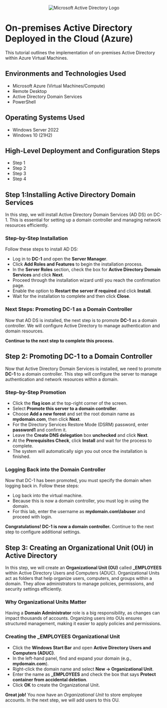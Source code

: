 
<p align="center">
<img src="https://i.imgur.com/pU5A58S.png" alt="Microsoft Active Directory Logo"/>
</p>

<h1>On-premises Active Directory Deployed in the Cloud (Azure)</h1>
This tutorial outlines the implementation of on-premises Active Directory within Azure Virtual Machines.<br />




<h2>Environments and Technologies Used</h2>

- Microsoft Azure (Virtual Machines/Compute)
- Remote Desktop
- Active Directory Domain Services
- PowerShell

<h2>Operating Systems Used </h2>

- Windows Server 2022
- Windows 10 (21H2)

<h2>High-Level Deployment and Configuration Steps</h2>

- Step 1
- Step 2
- Step 3
- Step 4

<h2>Step 1:Installing Active Directory Domain Services</h2>

<p>
In this step, we will install Active Directory Domain Services (AD DS) on DC-1. This is essential for setting up a domain controller and managing network resources efficiently.
</p>

<h3>Step-by-Step Installation</h3>

<p>
Follow these steps to install AD DS:
</p>

<ul>
  <li>Log in to <strong>DC-1</strong> and open the <strong>Server Manager</strong>.</li>
  <li>Click <strong>Add Roles and Features</strong> to begin the installation process.</li>
  <li>In the <strong>Server Roles</strong> section, check the box for <strong>Active Directory Domain Services</strong> and click <strong>Next</strong>.</li>
  <li>Proceed through the installation wizard until you reach the confirmation page.</li>
  <li>Enable the option to <strong>Restart the server if required</strong> and click <strong>Install</strong>.</li>
  <li>Wait for the installation to complete and then click <strong>Close</strong>.</li>
</ul>

<h3>Next Steps: Promoting DC-1 as a Domain Controller</h3>

<p>
Now that AD DS is installed, the next step is to promote <strong>DC-1</strong> as a domain controller. We will configure Active Directory to manage authentication and domain resources.
</p>

<p><strong>Continue to the next step to complete this process.</strong></p>








<h2>Step 2: Promoting DC-1 to a Domain Controller</h2>

<p>
Now that Active Directory Domain Services is installed, we need to promote <strong>DC-1</strong> to a domain controller. This step will configure the server to manage authentication and network resources within a domain.
</p>

<h3>Step-by-Step Promotion</h3>

<ul>
  <li>Click the <strong>flag icon</strong> at the top-right corner of the screen.</li>
  <li>Select <strong>Promote this server to a domain controller</strong>.</li>
  <li>Choose <strong>Add a new forest</strong> and set the root domain name as <strong>mydomain.com</strong>, then click <strong>Next</strong>.</li>
  <li>For the Directory Services Restore Mode (DSRM) password, enter <strong>password1</strong> and confirm it.</li>
  <li>Leave the <strong>Create DNS delegation</strong> box <strong>unchecked</strong> and click <strong>Next</strong>.</li>
  <li>At the <strong>Prerequisites Check</strong>, click <strong>Install</strong> and wait for the process to complete.</li>
  <li>The system will automatically sign you out once the installation is finished.</li>
</ul>

<h3>Logging Back into the Domain Controller</h3>

<p>
Now that DC-1 has been promoted, you must specify the domain when logging back in. Follow these steps:
</p>

<ul>
  <li>Log back into the virtual machine.</li>
  <li>Because this is now a domain controller, you must log in using the domain.</li>
  <li>For this lab, enter the username as <strong>mydomain.com\labuser</strong> and proceed with login.</li>
</ul>

<p><strong>Congratulations! DC-1 is now a domain controller.</strong> Continue to the next step to configure additional settings.</p>






<h2>Step 3: Creating an Organizational Unit (OU) in Active Directory</h2>

<p>
In this step, we will create an <strong>Organizational Unit (OU)</strong> called <strong>_EMPLOYEES</strong> within Active Directory Users and Computers (ADUC). 
Organizational Units act as folders that help organize users, computers, and groups within a domain. They allow administrators to manage policies, permissions, and security settings efficiently.
</p>

<h3>Why Organizational Units Matter</h3>

<p>
Having a <strong>Domain Administrator</strong> role is a big responsibility, as changes can impact thousands of accounts. Organizing users into OUs ensures structured management, making it easier to apply policies and permissions.
</p>

<h3>Creating the _EMPLOYEES Organizational Unit</h3>

<ul>
  <li>Click the <strong>Windows Start Bar</strong> and open <strong>Active Directory Users and Computers (ADUC)</strong>.</li>
  <li>In the left-hand panel, find and expand your domain (e.g., <strong>mydomain.com</strong>).</li>
  <li>Right-click the domain name and select <strong>New → Organizational Unit</strong>.</li>
  <li>Enter the name as <strong>_EMPLOYEES</strong> and check the box that says <strong>Protect container from accidental deletion</strong>.</li>
  <li>Click <strong>OK</strong> to create the Organizational Unit.</li>
</ul>

<p><strong>Great job!</strong> You now have an <em>Organizational Unit</em> to store employee accounts. In the next step, we will add users to this OU.</p>




































        
<br />
